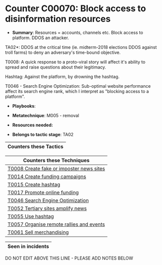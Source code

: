 # Counter C00070: Block access to disinformation resources

* **Summary**: Resources = accounts, channels etc.  Block access to platform. DDOS an attacker.

TA02*: DDOS at the critical time (ie. midterm-2018 elections DDOS against troll farms) to deny an adversary's time-bound objective.

T0008: A quick response to a proto-viral story will affect it's ability to spread and raise questions about their legitimacy.

Hashtag: Against the platform, by drowning the hashtag.

T0046 - Search Engine Optimization: Sub-optimal website performance affect its search engine rank, which I interpret as "blocking access to a platform".

* **Playbooks**: 

* **Metatechnique**: M005 - removal

* **Resources needed:** 

* **Belongs to tactic stage**: TA02


| Counters these Tactics |
| ---------------------- |



| Counters these Techniques |
| ------------------------- |
| [T0008 Create fake or imposter news sites](../techniques/T0008.md) |
| [T0014 Create funding campaigns](../techniques/T0014.md) |
| [T0015 Create hashtag](../techniques/T0015.md) |
| [T0017 Promote online funding](../techniques/T0017.md) |
| [T0046 Search Engine Optimization](../techniques/T0046.md) |
| [T0052 Tertiary sites amplify news](../techniques/T0052.md) |
| [T0055 Use hashtag](../techniques/T0055.md) |
| [T0057 Organise remote rallies and events](../techniques/T0057.md) |
| [T0061 Sell merchandising](../techniques/T0061.md) |



| Seen in incidents |
| ----------------- |


DO NOT EDIT ABOVE THIS LINE - PLEASE ADD NOTES BELOW